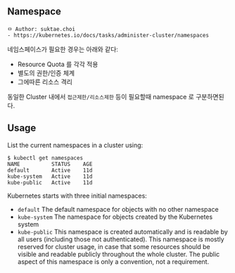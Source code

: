 ## Namespace

```
ㅁ Author: suktae.choi
- https://kubernetes.io/docs/tasks/administer-cluster/namespaces
```

네임스페이스가 필요한 경우는 아래와 같다:

- Resource Quota 를 각각 적용
- 별도의 권한/인증 체계
- 그에따른 리소스 격리

동일한 Cluster 내에서 `접근제한/리소스제한` 등이 필요할때 namespace 로 구분하면된다.

## Usage

List the current namespaces in a cluster using:

```shell
$ kubectl get namespaces
NAME          STATUS    AGE
default       Active    11d
kube-system   Active    11d
kube-public   Active    11d
```

Kubernetes starts with three initial namespaces:

- `default` The default namespace for objects with no other namespace
- `kube-system` The namespace for objects created by the Kubernetes system
- `kube-public` This namespace is created automatically and is readable by all users (including those not authenticated). This namespace is mostly reserved for cluster usage, in case that some resources should be visible and readable publicly throughout the whole cluster. The public aspect of this namespace is only a convention, not a requirement.